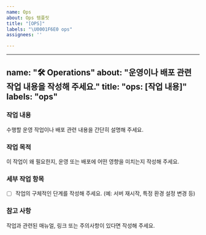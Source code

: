 ```yaml
---
name: Ops
about: Ops 템플릿
title: "[OPS]"
labels: "\U0001F6E0️ ops"
assignees: ''

---
```


---
name: "🛠️ Operations"
about: "운영이나 배포 관련 작업 내용을 작성해 주세요."
title: "ops: [작업 내용]"
labels: "ops"
---

### 작업 내용
수행할 운영 작업이나 배포 관련 내용을 간단히 설명해 주세요.

### 작업 목적
이 작업이 왜 필요한지, 운영 또는 배포에 어떤 영향을 미치는지 작성해 주세요.

### 세부 작업 항목
- [ ] 작업의 구체적인 단계를 작성해 주세요. (예: 서버 재시작, 특정 환경 설정 변경 등)

### 참고 사항
작업과 관련된 매뉴얼, 링크 또는 주의사항이 있다면 작성해 주세요.
